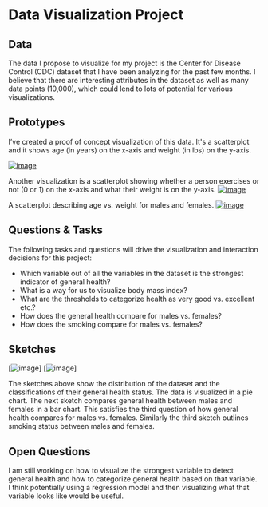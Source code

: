 # Data Visualization Project

## Data

The data I propose to visualize for my project is the Center for Disease Control (CDC) dataset that I have been analyzing for the past few months. I believe that there are interesting attributes in the dataset as well as many data points (10,000), which could lend to lots of potential for various visualizations.

## Prototypes

I’ve created a proof of concept visualization of this data. It's a scatterplot and it shows age (in years) on the x-axis and weight (in lbs) on the y-axis. 

[![image](https://github.com/ridhimasaxena/dataviz-project-template-proposal/blob/master/agevsweight.png)](https://vizhub.com/ridhimasaxena/ce31146b95a5497d96ec57e0670ff732)

Another visualization is a scatterplot showing whether a person exercises or not (0 or 1) on the x-axis and what their weight is on the y-axis. 
[![image](https://github.com/ridhimasaxena/dataviz-project-template-proposal/blob/master/exerciseandweight.png)](https://vizhub.com/ridhimasaxena/b8bbdb49bb93485d97c8c1f011615c3a)

A scatterplot describing age vs. weight for males and females.
[![image](https://github.com/ridhimasaxena/dataviz-project-template-proposal/blob/master/agevsweight.png)](https://vizhub.com/ridhimasaxena/1ed5e04673d1404e99489272bb952d0d)

## Questions & Tasks

The following tasks and questions will drive the visualization and interaction decisions for this project:

 * Which variable out of all the variables in the dataset is the strongest indicator of general health?
 * What is a way for us to visualize body mass index?
 * What are the thresholds to categorize health as very good vs. excellent etc.?
 * How does the general health compare for males vs. females?
 * How does the smoking compare for males vs. females?

## Sketches

[![image](https://github.com/ridhimasaxena/dataviz-project-template-proposal/blob/master/Cdc_Sketch.png)]
[![image](https://github.com/ridhimasaxena/dataviz-project-template-proposal/blob/master/SmokingStatusGender.png)]

The sketches above show the distribution of the dataset and the classifications of their general health status. The data is visualized in a pie chart. The next sketch compares general health between males and females in a bar chart. This satisfies the third question of how general health compares for males vs. females. Similarly the third sketch outlines smoking status between males and females. 


## Open Questions

I am still working on how to visualize the strongest variable to detect general health and how to categorize general health based on that variable. I think potentially using a regression model and then visualizing what that variable looks like would be useful. 
